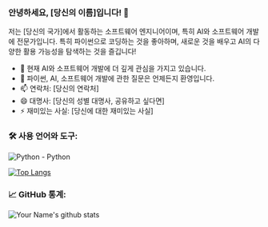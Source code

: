 ### 안녕하세요, [당신의 이름]입니다! 👋

저는 [당신의 국가]에서 활동하는 소프트웨어 엔지니어이며, 특히 AI와 소프트웨어 개발에 전문가입니다. 특히 파이썬으로 코딩하는 것을 좋아하며, 새로운 것을 배우고 AI의 다양한 활용 가능성을 탐색하는 것을 즐깁니다!

- 🌱 현재 AI와 소프트웨어 개발에 더 깊게 관심을 가지고 있습니다.
- 💬 파이썬, AI, 소프트웨어 개발에 관한 질문은 언제든지 환영입니다.
- 📫 연락처: [당신의 연락처]
- 😄 대명사: [당신의 성별 대명사, 공유하고 싶다면]
- ⚡ 재미있는 사실: [당신에 대한 재미있는 사실]

### 🛠️ 사용 언어와 도구:

![Python](https://img.shields.io/badge/-Python-333333?style=flat&logo=python) - Python

[![Top Langs](https://github-readme-stats.vercel.app/api/top-langs/?username=ETTE154&layout=compact)](https://github.com/anuraghazra/github-readme-stats)

### 📈 GitHub 통계:

![Your Name's github stats](https://github-readme-stats.vercel.app/api?username=ETTE154&show_icons=true&theme=radical)


